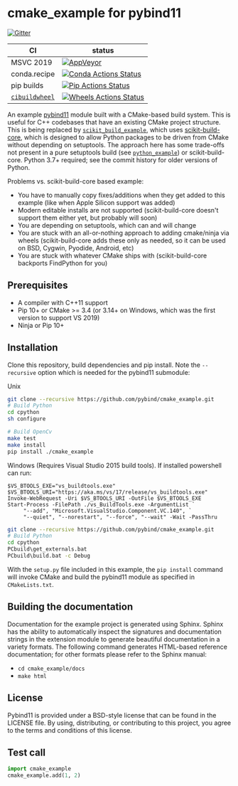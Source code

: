 # cmake_example for pybind11

[![Gitter][gitter-badge]][gitter-link]

|      CI              | status |
|----------------------|--------|
| MSVC 2019            | [![AppVeyor][appveyor-badge]][appveyor-link] |
| conda.recipe         | [![Conda Actions Status][actions-conda-badge]][actions-conda-link] |
| pip builds           | [![Pip Actions Status][actions-pip-badge]][actions-pip-link] |
| [`cibuildwheel`][]   | [![Wheels Actions Status][actions-wheels-badge]][actions-wheels-link] |

[gitter-badge]:            https://badges.gitter.im/pybind/Lobby.svg
[gitter-link]:             https://gitter.im/pybind/Lobby
[actions-badge]:           https://github.com/pybind/cmake_example/workflows/Tests/badge.svg
[actions-conda-link]:      https://github.com/pybind/cmake_example/actions?query=workflow%3A%22Conda
[actions-conda-badge]:     https://github.com/pybind/cmake_example/workflows/Conda/badge.svg
[actions-pip-link]:        https://github.com/pybind/cmake_example/actions?query=workflow%3A%22Pip
[actions-pip-badge]:       https://github.com/pybind/cmake_example/workflows/Pip/badge.svg
[actions-wheels-link]:     https://github.com/pybind/cmake_example/actions?query=workflow%3AWheels
[actions-wheels-badge]:    https://github.com/pybind/cmake_example/workflows/Wheels/badge.svg
[appveyor-link]:           https://ci.appveyor.com/project/dean0x7d/cmake-example/branch/master
[appveyor-badge]:          https://ci.appveyor.com/api/projects/status/57nnxfm4subeug43/branch/master?svg=true

An example [pybind11](https://github.com/pybind/pybind11) module built with a
CMake-based build system. This is useful for C++ codebases that have an
existing CMake project structure. This is being replaced by
[`scikit_build_example`](https://github.com/pybind/scikit_build_example), which uses
[scikit-build-core][], which is designed to allow Python
packages to be driven from CMake without depending on setuptools. The approach here has
some trade-offs not present in a pure setuptools build (see
[`python_example`](https://github.com/pybind/python_example)) or scikit-build-core. Python 3.7+ required;
see the commit history for older versions of Python.

Problems vs. scikit-build-core based example:

- You have to manually copy fixes/additions when they get added to this example (like when Apple Silicon support was added)
- Modern editable installs are not supported (scikit-build-core doesn't support them either yet, but probably will soon)
- You are depending on setuptools, which can and will change
- You are stuck with an all-or-nothing approach to adding cmake/ninja via wheels (scikit-build-core adds these only as needed, so it can be used on BSD, Cygwin, Pyodide, Android, etc)
- You are stuck with whatever CMake ships with (scikit-build-core backports FindPython for you)


## Prerequisites

* A compiler with C++11 support
* Pip 10+ or CMake >= 3.4 (or 3.14+ on Windows, which was the first version to support VS 2019)
* Ninja or Pip 10+


## Installation

Clone this repository, build dependencies and pip install. Note the `--recursive` option which is
needed for the pybind11 submodule:


Unix
```bash
git clone --recursive https://github.com/pybind/cmake_example.git
# Build Python
cd cpython
sh configure

# Build OpenCv
make test
make install
pip install ./cmake_example
```

Windows (Requires Visual Studio 2015 build tools). If installed powershell can run:

```
$VS_BTOOLS_EXE="vs_buildtools.exe"
$VS_BTOOLS_URI="https://aka.ms/vs/17/release/vs_buildtools.exe"
Invoke-WebRequest -Uri $VS_BTOOLS_URI -OutFile $VS_BTOOLS_EXE
Start-Process -FilePath ./vs_BuildTools.exe -ArgumentList `
     "--add", "Microsoft.VisualStudio.Component.VC.140", `
     "--quiet", "--norestart", "--force", "--wait" -Wait -PassThru
```

```bash
git clone --recursive https://github.com/pybind/cmake_example.git
# Build Python
cd cpython
PCbuild\get_externals.bat
PCbuild\build.bat -c Debug
```

With the `setup.py` file included in this example, the `pip install` command will
invoke CMake and build the pybind11 module as specified in `CMakeLists.txt`.



## Building the documentation

Documentation for the example project is generated using Sphinx. Sphinx has the
ability to automatically inspect the signatures and documentation strings in
the extension module to generate beautiful documentation in a variety formats.
The following command generates HTML-based reference documentation; for other
formats please refer to the Sphinx manual:

 - `cd cmake_example/docs`
 - `make html`


## License

Pybind11 is provided under a BSD-style license that can be found in the LICENSE
file. By using, distributing, or contributing to this project, you agree to the
terms and conditions of this license.


## Test call

```python
import cmake_example
cmake_example.add(1, 2)
```

[`cibuildwheel`]:    https://cibuildwheel.readthedocs.io
[scikit-build-core]: https://github.com/scikit-build/scikit-build-core
